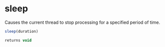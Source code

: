 # sleep

Causes the current thread to stop processing for a specified period of time.

```javascript
sleep(duration)
```

```javascript
returns void
```
